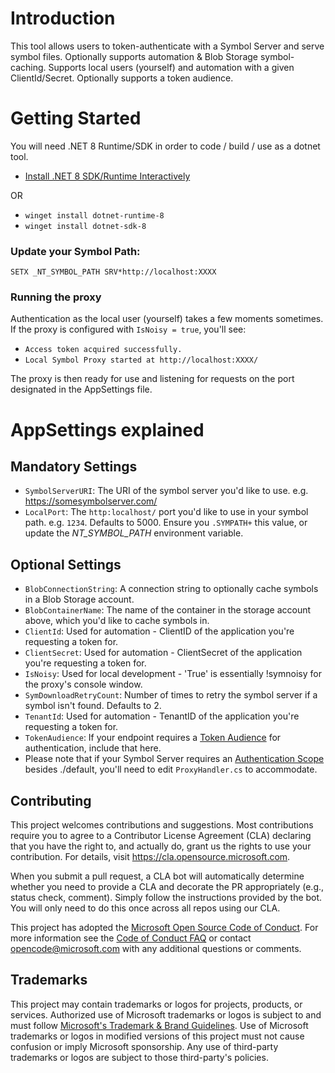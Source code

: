 # Introduction 

 This tool allows users to token-authenticate with a Symbol Server and serve symbol files. 
 Optionally supports automation & Blob Storage symbol-caching.
 Supports local users (yourself) and automation with a given ClientId/Secret. Optionally supports a token audience.

# Getting Started

You will need .NET 8 Runtime/SDK in order to code / build / use as a dotnet tool.

- [Install .NET 8 SDK/Runtime Interactively](https://dotnet.microsoft.com/en-us/download/dotnet/8.0)

OR

- `winget install dotnet-runtime-8`
- `winget install dotnet-sdk-8`

### Update your Symbol Path:

`SETX _NT_SYMBOL_PATH SRV*http://localhost:XXXX`

### Running the proxy

Authentication as the local user (yourself) takes a few moments sometimes. If the proxy is configured with `IsNoisy = true`, you'll see:
- `Access token acquired successfully.`
- `Local Symbol Proxy started at http://localhost:XXXX/`

The proxy is then ready for use and listening for requests on the port designated in the AppSettings file. 

# AppSettings explained

## Mandatory Settings
- `SymbolServerURI`: The URI of the symbol server you'd like to use. e.g. https://somesymbolserver.com/
- `LocalPort`: The `http:localhost/` port you'd like to use in your symbol path. e.g. `1234`. Defaults to 5000. Ensure you `.SYMPATH+` this value, or update the _NT_SYMBOL_PATH_ environment variable.

## Optional Settings

- `BlobConnectionString`: A connection string to optionally cache symbols in a Blob Storage account.
- `BlobContainerName`: The name of the container in the storage account above, which you'd like to cache symbols in.
- `ClientId`: Used for automation - ClientID of the application you're requesting a token for.
- `ClientSecret`: Used for automation - ClientSecret of the application you're requesting a token for.
- `IsNoisy`: Used for local development - 'True' is essentially !symnoisy for the proxy's console window.
- `SymDownloadRetryCount`: Number of times to retry the symbol server if a symbol isn't found. Defaults to 2.
- `TenantId`: Used for automation - TenantID of the application you're requesting a token for.
- `TokenAudience`: If your endpoint requires a [Token Audience](https://learn.microsoft.com/en-us/entra/identity-platform/claims-validation#validate-the-audience) for authentication, include that here. 
- Please note that if your Symbol Server requires an [Authentication Scope](https://learn.microsoft.com/en-us/entra/identity-platform/scopes-oidc#the-default-scope) besides ./default, you'll need to edit `ProxyHandler.cs` to accommodate.

## Contributing

This project welcomes contributions and suggestions.  Most contributions require you to agree to a
Contributor License Agreement (CLA) declaring that you have the right to, and actually do, grant us
the rights to use your contribution. For details, visit https://cla.opensource.microsoft.com.

When you submit a pull request, a CLA bot will automatically determine whether you need to provide
a CLA and decorate the PR appropriately (e.g., status check, comment). Simply follow the instructions
provided by the bot. You will only need to do this once across all repos using our CLA.

This project has adopted the [Microsoft Open Source Code of Conduct](https://opensource.microsoft.com/codeofconduct/).
For more information see the [Code of Conduct FAQ](https://opensource.microsoft.com/codeofconduct/faq/) or
contact [opencode@microsoft.com](mailto:opencode@microsoft.com) with any additional questions or comments.

## Trademarks

This project may contain trademarks or logos for projects, products, or services. Authorized use of Microsoft 
trademarks or logos is subject to and must follow 
[Microsoft's Trademark & Brand Guidelines](https://www.microsoft.com/en-us/legal/intellectualproperty/trademarks/usage/general).
Use of Microsoft trademarks or logos in modified versions of this project must not cause confusion or imply Microsoft sponsorship.
Any use of third-party trademarks or logos are subject to those third-party's policies.
